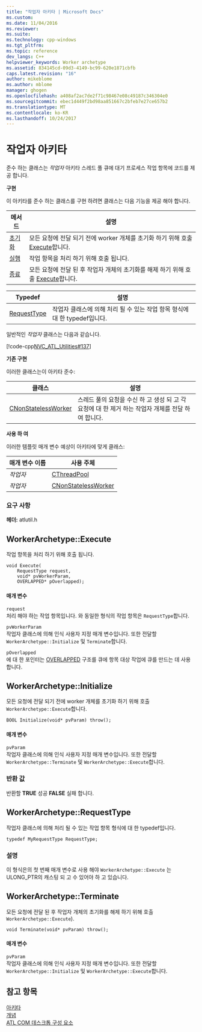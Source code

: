```yaml
---
title: "작업자 아키타 | Microsoft Docs"
ms.custom: 
ms.date: 11/04/2016
ms.reviewer: 
ms.suite: 
ms.technology: cpp-windows
ms.tgt_pltfrm: 
ms.topic: reference
dev_langs: C++
helpviewer_keywords: Worker archetype
ms.assetid: 834145cd-09d3-4149-bc99-620e1871cbfb
caps.latest.revision: "16"
author: mikeblome
ms.author: mblome
manager: ghogen
ms.openlocfilehash: a408af2ac7de2f71c98467e08c49187c346304e0
ms.sourcegitcommit: ebec1d449f2bd98aa851667c2bfeb7e27ce657b2
ms.translationtype: MT
ms.contentlocale: ko-KR
ms.lasthandoff: 10/24/2017
---
```

# <a name="worker-archetype"></a>작업자 아키타
준수 하는 클래스는 *작업자* 아키타 스레드 풀 큐에 대기 프로세스 작업 항목에 코드를 제공 합니다.  
  
 **구현**  
  
 이 아키타를 준수 하는 클래스를 구현 하려면 클래스는 다음 기능을 제공 해야 합니다.  
  
|메서드|설명|  
|------------|-----------------|  
|[초기화](#initialize)|모든 요청에 전달 되기 전에 worker 개체를 초기화 하기 위해 호출 [Execute](#execute)합니다.|  
|[실행](#execute)|작업 항목을 처리 하기 위해 호출 됩니다.|  
|[종료](#terminate)|모든 요청에 전달 된 후 작업자 개체의 초기화를 해제 하기 위해 호출 [Execute](#execute)합니다.|  
  
|Typedef|설명|  
|-------------|-----------------|  
|[RequestType](#requesttype)|작업자 클래스에 의해 처리 될 수 있는 작업 항목 형식에 대 한 typedef입니다.|  
  
 일반적인 *작업자* 클래스는 다음과 같습니다.  
  
 [!code-cpp[NVC_ATL_Utilities#137](../../atl/codesnippet/cpp/worker-archetype_1.cpp)]  
  
 **기존 구현**  
  
 이러한 클래스는이 아키타 준수:  
  
|클래스|설명|  
|-----------|-----------------|  
|[CNonStatelessWorker](../../atl/reference/cnonstatelessworker-class.md)|스레드 풀의 요청을 수신 하 고 생성 되 고 각 요청에 대 한 제거 하는 작업자 개체를 전달 하 여 합니다.|  
  
 **사용 하 여**  
  
 이러한 템플릿 매개 변수 예상이 아키타에 맞게 클래스:  
  
|매개 변수 이름|사용 주체|  
|--------------------|-------------|  
|*작업자*|[CThreadPool](../../atl/reference/cthreadpool-class.md)|  
|*작업자*|[CNonStatelessWorker](../../atl/reference/cnonstatelessworker-class.md)|  
  
### <a name="requirements"></a>요구 사항  
 **헤더:** atlutil.h  
  
## <a name="execute"></a>WorkerArchetype::Execute
작업 항목을 처리 하기 위해 호출 됩니다.  
  
  
  
```  
void Execute(
    RequestType request,  
    void* pvWorkerParam,  
    OVERLAPPED* pOverlapped);
```  
  
#### <a name="parameters"></a>매개 변수  
 `request`  
 처리 해야 하는 작업 항목입니다. 와 동일한 형식의 작업 항목은 `RequestType`합니다.  
  
 `pvWorkerParam`  
 작업자 클래스에 의해 인식 사용자 지정 매개 변수입니다. 또한 전달할 `WorkerArchetype::Initialize` 및 `Terminate`합니다.  
  
 `pOverlapped`  
 에 대 한 포인터는 [OVERLAPPED](http://msdn.microsoft.com/library/windows/desktop/ms684342) 구조를 큐에 항목 대상 작업에 큐를 만드는 데 사용 합니다.  
  
## <a name="initialize"></a>WorkerArchetype::Initialize
모든 요청에 전달 되기 전에 worker 개체를 초기화 하기 위해 호출 `WorkerArchetype::Execute`합니다.  
```
BOOL Initialize(void* pvParam) throw();
```  
  
#### <a name="parameters"></a>매개 변수  
 `pvParam`  
 작업자 클래스에 의해 인식 사용자 지정 매개 변수입니다. 또한 전달할 `WorkerArchetype::Terminate` 및 `WorkerArchetype::Execute`합니다.  
  
### <a name="return-value"></a>반환 값  
 반환할 **TRUE** 성공 **FALSE** 실패 합니다.  
  
## <a name="requesttype"></a>WorkerArchetype::RequestType
작업자 클래스에 의해 처리 될 수 있는 작업 항목 형식에 대 한 typedef입니다.  
  
```  
typedef MyRequestType RequestType;    
```  
  
### <a name="remarks"></a>설명  
 이 형식은의 첫 번째 매개 변수로 사용 해야 `WorkerArchetype::Execute` 는 ULONG_PTR의 캐스팅 되 고 수 있어야 하 고 있습니다.  
  
## <a name="terminate"></a>WorkerArchetype::Terminate
모든 요청에 전달 된 후 작업자 개체의 초기화를 해제 하기 위해 호출 `WorkerArchetype::Execute`).  
    
``` 
void Terminate(void* pvParam) throw();
```  
  
#### <a name="parameters"></a>매개 변수  
 `pvParam`  
 작업자 클래스에 의해 인식 사용자 지정 매개 변수입니다. 또한 전달할 `WorkerArchetype::Initialize` 및 `WorkerArchetype::Execute`합니다.  
  
## <a name="see-also"></a>참고 항목  
 [아키타](../../atl/reference/atl-archetypes.md)   
 [개념](../../atl/active-template-library-atl-concepts.md)   
 [ATL COM 데스크톱 구성 요소](../../atl/atl-com-desktop-components.md)



